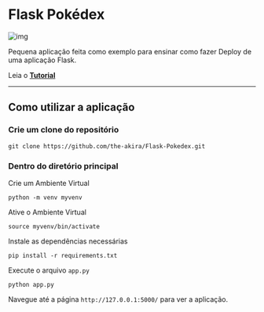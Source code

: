 # Flask Pokédex

![img](https://raw.githubusercontent.com/the-akira/Flask-Pokedex/master/static/Avatar.png)

Pequena aplicação feita como exemplo para ensinar como fazer Deploy de uma aplicação Flask.

Leia o **[Tutorial](https://akiradev.netlify.app/posts/flask-pythonanywhere/)**

---

## Como utilizar a aplicação

### Crie um clone do repositório

```
git clone https://github.com/the-akira/Flask-Pokedex.git
```

### Dentro do diretório principal

Crie um Ambiente Virtual

```
python -m venv myvenv
```

Ative o Ambiente Virtual

```
source myvenv/bin/activate
```

Instale as dependências necessárias

```
pip install -r requirements.txt
```

Execute o arquivo `app.py`

```
python app.py
```

Navegue até a página `http://127.0.0.1:5000/` para ver a aplicação.
